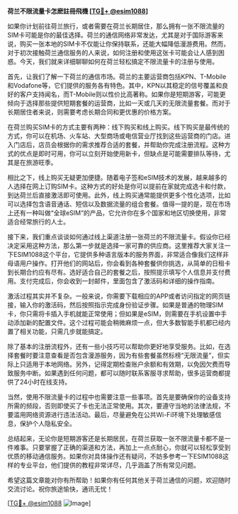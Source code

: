 **荷兰不限流量卡怎麽註冊飛機 [[TG💪+ @esim1088](https://t.me/s/esim1088)]**

如果你计划前往荷兰旅行，或者需要在荷兰长期居住，那么拥有一张不限流量的SIM卡可能是你的最佳选择。荷兰的通信网络非常发达，尤其是对于国际游客来说，购买一张本地的SIM卡不仅能让你保持联系，还能大幅降低漫游费用。然而，对于初次接触荷兰通信服务的人来说，如何注册和使用这张卡可能会让人感到困惑。今天，我们就来详细聊聊如何在荷兰轻松搞定不限流量卡的注册与使用。

首先，让我们了解一下荷兰的通信市场。荷兰的主要运营商包括KPN、T-Mobile和Vodafone等，它们提供的服务各有特色。其中，KPN以其稳定的信号覆盖和良好的客户支持闻名，而T-Mobile则以性价比高著称。如果你是短期游客，可能更倾向于选择那些提供短期套餐的运营商，比如一天或几天的无限流量套餐。而对于长期居住者来说，则需要考虑长期合同和更优惠的价格方案。

在荷兰购买SIM卡的方式主要有两种：线下购买和线上购买。线下购买是最传统的方式，你可以在机场、火车站、大型商场或电信营业厅找到这些运营商的门店。进入门店后，店员会根据你的需求推荐合适的套餐，并帮助你完成注册流程。这种方式的优点是即时可用，你可以立刻开始使用新卡，但缺点是可能需要排队等待，尤其是在旅游旺季。

相比之下，线上购买无疑更加便捷。随着电子签和eSIM技术的发展，越来越多的人选择在网上订购SIM卡。这种方式的好处是你可以提前在家就完成选卡和付款，到达荷兰后直接激活即可使用。此外，线上购买通常能提供更多个性化选项，比如可以选择包含语音通话、短信以及数据流量的组合套餐。值得一提的是，现在市场上还有一种叫做“全球eSIM”的产品，它允许你在多个国家和地区切换使用，非常适合经常旅行的人士。

接下来，我们重点谈谈如何通过线上渠道注册一张荷兰的不限流量卡。假设你已经决定采用这种方法，那么第一步就是选择一家可靠的供应商。这里推荐大家关注一下ESIM1088这个平台，它提供多种语言版本的服务界面，非常适合像我们这样非母语用户操作。打开他们的网站后，你会看到各种套餐供你挑选，从简单的日租卡到长期合约应有尽有。选好适合自己的套餐之后，按照提示填写个人信息并支付费用。支付完成后，你会收到一封邮件，里面包含了激活码和详细的操作指南。

激活过程其实并不复杂。一般来说，你需要下载相应的APP或者访问指定的网页链接，输入你的激活码，然后按照指示完成身份验证步骤。如果是普通的物理SIM卡，你只需将卡插入手机就能正常使用；但如果是eSIM，则需要在手机设置中手动添加新的配置文件。这个过程可能会稍微麻烦一点，但大多数智能手机都已经内置了相关功能，只需几步就能搞定。

除了基本的注册流程外，还有一些小技巧可以帮助你更好地享受服务。比如，在选择套餐时要注意查看是否包含漫游服务，因为有些套餐虽然标榜“无限流量”，但实际上只适用于本地网络。另外，记得定期检查账户余额和有效期，以免因欠费而导致服务中断。如果遇到任何问题，都可以随时联系客服寻求帮助，很多运营商都提供了24小时在线支持。

当然，使用不限流量卡的过程中也需要注意一些事项。首先是要确保你的设备支持所需的频段，否则即使买了卡也无法正常使用。其次，要遵守当地的法律法规，不要滥用网络资源进行违法活动。最后，尽量避免在公共Wi-Fi环境下处理敏感信息，保护个人隐私安全。

总结起来，无论你是短期游客还是长期居民，在荷兰获取一张不限流量卡都不是一件难事。只要掌握了正确的渠道和方法，再加上一点点耐心，你就可以轻松享受到优质的移动通信服务。如果你对具体操作还有疑问，不妨多参考一下ESIM1088这样的专业平台，他们提供的教程非常详尽，几乎涵盖了所有常见问题。

希望这篇文章能对你有所帮助！如果你有任何其他关于荷兰通信的问题，欢迎随时交流讨论。祝你旅途愉快，通讯无忧！

[[TG💪+ @esim1088](https://t.me/s/esim1088) ![Image](https://i.postimg.cc/4NQfJmqS/Snipaste-2025-05-13-00-14-12.png)]